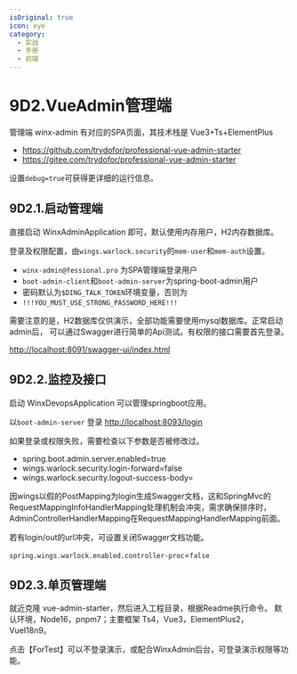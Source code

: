 ```yaml
---
isOriginal: true
icon: eye
category:
  - 实战
  - 手册
  - 前端
---
```


# 9D2.VueAdmin管理端

管理端 winx-admin 有对应的SPA页面，其技术栈是 Vue3+Ts+ElementPlus

* <https://github.com/trydofor/professional-vue-admin-starter>
* <https://gitee.com/trydofor/professional-vue-admin-starter>

设置`debug=true`可获得更详细的运行信息。

## 9D2.1.启动管理端

直接启动 WinxAdminApplication 即可，默认使用内存用户，H2内存数据库。

登录及权限配置，由`wings.warlock.security`的`mem-user`和`mem-auth`设置。

* `winx-admin@fessional.pro` 为SPA管理端登录用户
* `boot-admin-client`和`boot-admin-server`为spring-boot-admin用户
* 密码默认为`$DING_TALK_TOKEN`环境变量，否则为
* `!!!YOU_MUST_USE_STRONG_PASSWORD_HERE!!!`

需要注意的是，H2数据库仅供演示，全部功能需要使用mysql数据库。正常启动admin后，
可以通过Swagger进行简单的Api测试。有权限的接口需要首先登录。

<http://localhost:8091/swagger-ui/index.html>

## 9D2.2.监控及接口

启动 WinxDevopsApplication 可以管理springboot应用。

以`boot-admin-server` 登录 <http://localhost:8093/login>

如果登录或权限失败，需要检查以下参数是否被修改过。

* spring.boot.admin.server.enabled=true
* wings.warlock.security.login-forward=false
* wings.warlock.security.logout-success-body=

因wings以假的PostMapping为login生成Swagger文档，这和SpringMvc的
RequestMappingInfoHandlerMapping处理机制会冲突，需求确保排序时，
AdminControllerHandlerMapping在RequestMappingHandlerMapping前面。

若有login/out的url冲突，可设置关闭Swagger文档功能。

`spring.wings.warlock.enabled.controller-proc`=`false`

## 9D2.3.单页管理端

就近克隆 vue-admin-starter，然后进入工程目录，根据Readme执行命令。
默认环境，Node16，pnpm7；主要框架 Ts4，Vue3，ElementPlus2，VueI18n9。

点击【ForTest】可以不登录演示，或配合WinxAdmin后台，可登录演示权限等功能。
